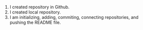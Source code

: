 1. I created repository in Github.
2. I created local repository.
3. I am initializing, adding, commiting, connecting repositories, and pushing the README file.
